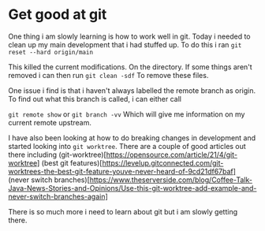 # Get good at git

One thing i am slowly learning is how to work well in git. Today i
needed to clean up my main development that i had stuffed up. To do this
i ran
`git reset --hard origin/main`

This killed the current modifications. On the directory. If some things
aren't removed i can then run
`git clean -sdf`
To remove these files.

One issue i find is that i haven't always labelled the remote branch as
origin. To find out what this branch is called, i can either call 

`git remote show`
or
`git branch -vv`
Which will give me information on my current remote upstream.

I have also been looking at how to do breaking changes in development
and started looking into `git worktree`. There are a couple of good
articles out there including
(git-worktree)[https://opensource.com/article/21/4/git-worktree]
(best git
features)[https://levelup.gitconnected.com/git-worktrees-the-best-git-feature-youve-never-heard-of-9cd21df67baf]
(never switch
branches)[https://www.theserverside.com/blog/Coffee-Talk-Java-News-Stories-and-Opinions/Use-this-git-worktree-add-example-and-never-switch-branches-again]

There is so much more i need to learn about git but i am slowly getting
there.




